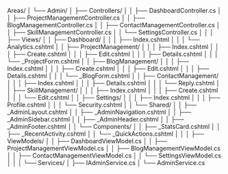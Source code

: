 ﻿Areas/
│   └── Admin/
│       ├── Controllers/
│       │   ├── DashboardController.cs
│       │   ├── ProjectManagementController.cs
│       │   ├── BlogManagementController.cs
│       │   ├── ContactManagementController.cs
│       │   ├── SkillManagementController.cs
│       │   └── SettingsController.cs
│       │
│       ├── Views/
│       │   ├── Dashboard/
│       │   │   ├── Index.cshtml
│       │   │   └── Analytics.cshtml
│       │   ├── ProjectManagement/
│       │   │   ├── Index.cshtml
│       │   │   ├── Create.cshtml
│       │   │   ├── Edit.cshtml
│       │   │   ├── Details.cshtml
│       │   │   └── _ProjectForm.cshtml
│       │   ├── BlogManagement/
│       │   │   ├── Index.cshtml
│       │   │   ├── Create.cshtml
│       │   │   ├── Edit.cshtml
│       │   │   ├── Details.cshtml
│       │   │   └── _BlogForm.cshtml
│       │   ├── ContactManagement/
│       │   │   ├── Index.cshtml
│       │   │   ├── Details.cshtml
│       │   │   └── Reply.cshtml
│       │   ├── SkillManagement/
│       │   │   ├── Index.cshtml
│       │   │   ├── Create.cshtml
│       │   │   └── Edit.cshtml
│       │   ├── Settings/
│       │   │   ├── Index.cshtml
│       │   │   ├── Profile.cshtml
│       │   │   └── Security.cshtml
│       │   └── Shared/
│       │       ├── _AdminLayout.cshtml
│       │       ├── _AdminNavigation.cshtml
│       │       ├── _AdminSidebar.cshtml
│       │       ├── _AdminHeader.cshtml
│       │       ├── _AdminFooter.cshtml
│       │       └── Components/
│       │           ├── _StatsCard.cshtml
│       │           ├── _RecentActivity.cshtml
│       │           └── _QuickActions.cshtml
│       │
│       ├── ViewModels/
│       │   ├── DashboardViewModel.cs
│       │   ├── ProjectManagementViewModel.cs
│       │   ├── BlogManagementViewModel.cs
│       │   ├── ContactManagementViewModel.cs
│       │   └── SettingsViewModel.cs
│       │
│       └── Services/
│           ├── IAdminService.cs
│           └── AdminService.cs